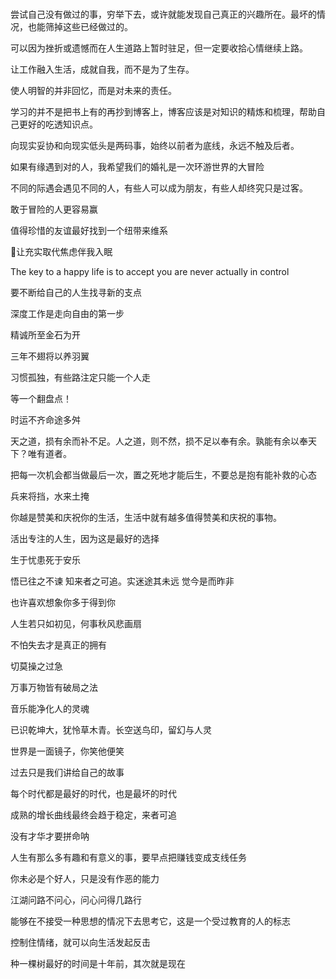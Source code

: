 #

尝试自己没有做过的事，穷举下去，或许就能发现自己真正的兴趣所在。最坏的情况，也能筛掉这些已经做过的。

可以因为挫折或遗憾而在人生道路上暂时驻足，但一定要收拾心情继续上路。

让工作融入生活，成就自我，而不是为了生存。

使人明智的并非回忆，而是对未来的责任。

学习的并不是把书上有的再抄到博客上，博客应该是对知识的精炼和梳理，帮助自己更好的吃透知识点。

向现实妥协和向现实低头是两码事，始终以前者为底线，永远不触及后者。

如果有缘遇到对的人，我希望我们的婚礼是一次环游世界的大冒险

不同的际遇会遇见不同的人，有些人可以成为朋友，有些人却终究只是过客。

敢于冒险的人更容易赢

值得珍惜的友谊最好找到一个纽带来维系

让充实取代焦虑伴我入眠

The key to a happy life is to accept you are never actually in control

要不断给自己的人生找寻新的支点

深度工作是走向自由的第一步

精诚所至金石为开

三年不翅将以养羽翼

习惯孤独，有些路注定只能一个人走

等一个翻盘点！

时运不齐命途多舛

天之道，损有余而补不足。人之道，则不然，损不足以奉有余。孰能有余以奉天下？唯有道者。

把每一次机会都当做最后一次，置之死地才能后生，不要总是抱有能补救的心态

兵来将挡，水来土掩

你越是赞美和庆祝你的生活，生活中就有越多值得赞美和庆祝的事物。

活出专注的人生，因为这是最好的选择

生于忧患死于安乐

悟已往之不谏 知来者之可追。实迷途其未远 觉今是而昨非

也许喜欢想象你多于得到你

人生若只如初见，何事秋风悲画扇

不怕失去才是真正的拥有

切莫操之过急

万事万物皆有破局之法

音乐能净化人的灵魂

已识乾坤大，犹怜草木青。长空送鸟印，留幻与人灵

世界是一面镜子，你笑他便笑

过去只是我们讲给自己的故事

每个时代都是最好的时代，也是最坏的时代

成熟的增长曲线最终会趋于稳定，来者可追

没有才华才要拼命呐

人生有那么多有趣和有意义的事，要早点把赚钱变成支线任务

你未必是个好人，只是没有作恶的能力

江湖问路不问心，问心问得几路行

能够在不接受一种思想的情况下去思考它，这是一个受过教育的人的标志

控制住情绪，就可以向生活发起反击

种一棵树最好的时间是十年前，其次就是现在
